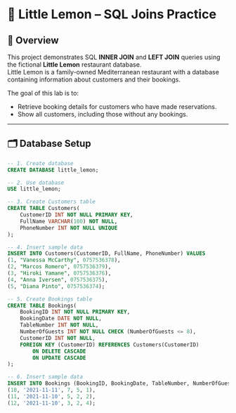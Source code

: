 # 🍋 Little Lemon – SQL Joins Practice

## 📌 Overview
This project demonstrates SQL **INNER JOIN** and **LEFT JOIN** queries using the fictional **Little Lemon** restaurant database.  
Little Lemon is a family-owned Mediterranean restaurant with a database containing information about customers and their bookings.

The goal of this lab is to:
- Retrieve booking details for customers who have made reservations.
- Show all customers, including those without any bookings.

---

## 🗂 Database Setup

```sql
-- 1. Create database
CREATE DATABASE little_lemon;

-- 2. Use database
USE little_lemon;

-- 3. Create Customers table
CREATE TABLE Customers(
    CustomerID INT NOT NULL PRIMARY KEY,
    FullName VARCHAR(100) NOT NULL,
    PhoneNumber INT NOT NULL UNIQUE
);

-- 4. Insert sample data
INSERT INTO Customers(CustomerID, FullName, PhoneNumber) VALUES
(1, "Vanessa McCarthy", 0757536378),
(2, "Marcos Romero", 0757536379),
(3, "Hiroki Yamane", 0757536376),
(4, "Anna Iversen", 0757536375),
(5, "Diana Pinto", 0757536374);

-- 5. Create Bookings table
CREATE TABLE Bookings(
    BookingID INT NOT NULL PRIMARY KEY,
    BookingDate DATE NOT NULL,
    TableNumber INT NOT NULL,
    NumberOfGuests INT NOT NULL CHECK (NumberOfGuests <= 8),
    CustomerID INT NOT NULL,
    FOREIGN KEY (CustomerID) REFERENCES Customers(CustomerID)
        ON DELETE CASCADE
        ON UPDATE CASCADE
);

-- 6. Insert sample data
INSERT INTO Bookings (BookingID, BookingDate, TableNumber, NumberOfGuests, CustomerID) VALUES
(10, '2021-11-11', 7, 5, 1),
(11, '2021-11-10', 5, 2, 2),
(12, '2021-11-10', 3, 2, 4);
